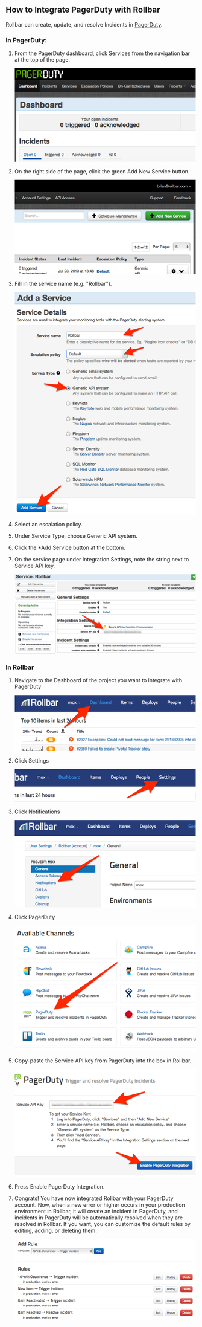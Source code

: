 ## How to Integrate PagerDuty with Rollbar

Rollbar can create, update, and resolve Incidents
in [PagerDuty](http://pagerduty.com/).

### In PagerDuty:

1.  From the PagerDuty dashboard, click Services from the navigation bar
    at the top of the page.

    ![](../images/tools/pagerduty/dashboard.png)

2.  On the right side of the page, click the green Add New
    Service button.

    ![](../images/tools/pagerduty/add-new-service.png)

3.  Fill in the service name (e.g. "Rollbar").

    ![](../images/tools/pagerduty/add-a-service.png)

4.  Select an escalation policy.

5.  Under Service Type, choose Generic API system.

6.  Click the \*Add Service button at the bottom.

7.  On the service page under Integration Settings, note the string next
    to Service API key.

    ![](../images/tools/pagerduty/service-api-key.png)

### In Rollbar

1.  Navigate to the Dashboard of the project you want to integrate with
    PagerDuty

    ![](../images/tools/dashboard.png)

2.  Click Settings

    ![](../images/tools/settings.png)

3.  Click Notifications

    ![](../images/tools/notifications.png)

4.  Click PagerDuty

    ![](../images/tools/pagerduty/channels.png)

5.  Copy-paste the Service API key from PagerDuty into the box in
    Rollbar.

    ![](../images/tools/pagerduty/pagerduty-api-key.png)

6.  Press Enable PagerDuty Integration.

7.  Congrats! You have now integrated Rollbar with your PagerDuty
    account. Now, when a new error or higher occurs in your production
    environment in Rollbar, it will create an incident in PagerDuty, and
    incidents in PagerDuty will be automatically resolved when they are
    resolved in Rollbar. If you want, you can customize the default
    rules by editing, adding, or deleting them.

    ![](../images/tools/pagerduty/add-rule.png)
